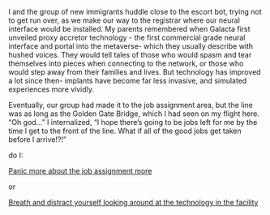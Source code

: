 I and the group of new immigrants huddle close to the escort bot, trying not to get run over, as we make our way to the registrar where our neural interface would be installed. My parents remembered when Galacta first unveiled proxy accretor technology - the first commercial grade neural interface and portal into the metaverse- which they usually describe with hushed voices. They would tell tales of those who would spasm and tear themselves into pieces when connecting to the network, or those who would step away from their families and lives. But technology has improved a lot since then- implants have become far less invasive, and simulated experiences more vividly.
	
Eventually, our group had made it to the job assignment area, but the line was as long as the Golden Gate Bridge, which I had seen on my flight here. “Oh god…” I internalized, “I hope there’s going to be jobs left for me by the time I get to the front of the line. What if all of the good jobs get taken before I arrive!?!” 

do I:

[Panic more about the job assignment more](Section12.md)

or

[Breath and distract yourself looking around at the technology in the facility](Section20.md)